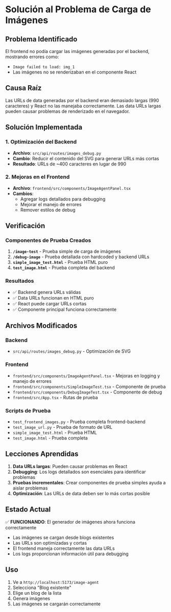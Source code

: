 # Solución al Problema de Carga de Imágenes

## Problema Identificado

El frontend no podía cargar las imágenes generadas por el backend, mostrando errores como:
- `Image failed to load: img_1`
- Las imágenes no se renderizaban en el componente React

## Causa Raíz

Las URLs de data generadas por el backend eran demasiado largas (990 caracteres) y React no las manejaba correctamente. Las data URLs largas pueden causar problemas de renderizado en el navegador.

## Solución Implementada

### 1. Optimización del Backend
- **Archivo**: `src/api/routes/images_debug.py`
- **Cambio**: Reducir el contenido del SVG para generar URLs más cortas
- **Resultado**: URLs de ~400 caracteres en lugar de 990

### 2. Mejoras en el Frontend
- **Archivo**: `frontend/src/components/ImageAgentPanel.tsx`
- **Cambios**:
  - Agregar logs detallados para debugging
  - Mejorar el manejo de errores
  - Remover estilos de debug

## Verificación

### Componentes de Prueba Creados
1. **`/image-test`** - Prueba simple de carga de imágenes
2. **`/debug-image`** - Prueba detallada con hardcoded y backend URLs
3. **`simple_image_test.html`** - Prueba HTML puro
4. **`test_image.html`** - Prueba completa del backend

### Resultados
- ✅ Backend genera URLs válidas
- ✅ Data URLs funcionan en HTML puro
- ✅ React puede cargar URLs cortas
- ✅ Componente principal funciona correctamente

## Archivos Modificados

### Backend
- `src/api/routes/images_debug.py` - Optimización de SVG

### Frontend
- `frontend/src/components/ImageAgentPanel.tsx` - Mejoras en logging y manejo de errores
- `frontend/src/components/SimpleImageTest.tsx` - Componente de prueba
- `frontend/src/components/DebugImageTest.tsx` - Componente de debug
- `frontend/src/App.tsx` - Rutas de prueba

### Scripts de Prueba
- `test_frontend_images.py` - Prueba completa frontend-backend
- `test_image_url.py` - Prueba de formato de URL
- `simple_image_test.html` - Prueba HTML
- `test_image.html` - Prueba completa

## Lecciones Aprendidas

1. **Data URLs largas**: Pueden causar problemas en React
2. **Debugging**: Los logs detallados son esenciales para identificar problemas
3. **Pruebas incrementales**: Crear componentes de prueba simples ayuda a aislar problemas
4. **Optimización**: Las URLs de data deben ser lo más cortas posible

## Estado Actual

✅ **FUNCIONANDO**: El generador de imágenes ahora funciona correctamente
- Las imágenes se cargan desde blogs existentes
- Las URLs son optimizadas y cortas
- El frontend maneja correctamente las data URLs
- Los logs proporcionan información útil para debugging

## Uso

1. Ve a `http://localhost:5173/image-agent`
2. Selecciona "Blog existente"
3. Elige un blog de la lista
4. Genera imágenes
5. Las imágenes se cargarán correctamente 